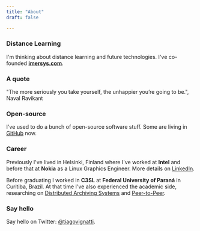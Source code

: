 ```yaml
---
title: "About"
draft: false

---
```


### Distance Learning

I'm thinking about distance learning and future technologies. I've co-founded **[imersys.com](https://www.imersys.com)**. 

### A quote

"The more seriously you take yourself, the unhappier you’re going to be.", Naval Ravikant

### Open-source

I've used to do a bunch of open-source software stuff. Some are living in [GitHub](https://github.com/tiagovignatti) now.

### Career

 Previously I've lived in Helsinki, Finland where I've worked at **Intel** and before that at **Nokia** as a Linux Graphics Engineer. More details on [LinkedIn](https://www.linkedin.com/in/tiagovignatti/).

 Before graduating I worked in **C3SL** at **Federal University of Paraná** in Curitiba, Brazil. At that time I've also experienced the academic side, researching on [Distributed Archiving Systems](https://ieeexplore.ieee.org/document/5284519) and [Peer-to-Peer](http://www.inf.ufpr.br/bona/disser-vignatti.pdf).


### Say hello

Say hello on Twitter: [@tiagovignatti](https://twitter.com/tiagovignatti/).
